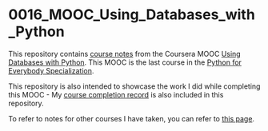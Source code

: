 # 0016_MOOC_Using_Databases_with_Python

This repository contains [course notes](Course_Notes.md) from the Coursera MOOC [Using Databases with Python](https://www.coursera.org/learn/python-databases/). This MOOC is the last course in the [Python for Everybody Specialization](https://www.coursera.org/specializations/python).

This repository is also intended to showcase the work I did while completing this MOOC - My [course completion record](Course_Completion.md) is also included in this repository.

To refer to notes for other courses I have taken, you can refer to [this page](https://github.com/mariocpinto/0000_Lists/blob/master/MOOCs_and_Tutorials.md).
